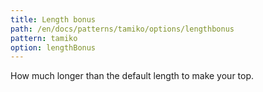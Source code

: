 ```yaml
---
title: Length bonus
path: /en/docs/patterns/tamiko/options/lengthbonus
pattern: tamiko
option: lengthBonus
---
```


How much longer than the default length to make your top.
